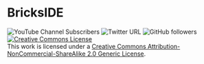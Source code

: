 # BricksIDE
![YouTube Channel Subscribers](https://img.shields.io/youtube/channel/subscribers/UCxrzbtC5y-5kGx7gMlFRG6A?style=social)
![Twitter URL](https://img.shields.io/twitter/url?style=social&url=https%3A%2F%2Ftwitter.com%2Fpicobricks%3Flang%3Dbg)
![GitHub followers](https://img.shields.io/github/followers/Robotistan?style=social)
<a rel="license" href="http://creativecommons.org/licenses/by-nc-sa/2.0/"><img alt="Creative Commons License" style="border-width:0" src="https://i.creativecommons.org/l/by-nc-sa/2.0/88x31.png" /></a><br />This work is licensed under a <a rel="license" href="http://creativecommons.org/licenses/by-nc-sa/2.0/">Creative Commons Attribution-NonCommercial-ShareAlike 2.0 Generic License</a>.
